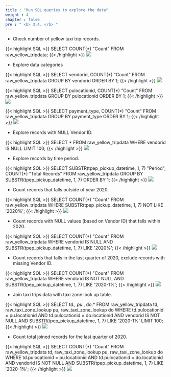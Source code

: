 ```yaml
---
title : "Run SQL queries to explore the data"
weight : 4
chapter : false
pre : " <b> 3.4. </b> "
---
```


- Check number of yellow taxi trip records.

{{< highlight SQL >}}
SELECT COUNT(*) "Count" FROM raw_yellow_tripdata;
{{< /highlight >}}
![](../../images/3.exploring/14.png)

- Explore data categories

{{< highlight SQL >}}
SELECT vendorid, COUNT(*) "Count"
FROM  raw_yellow_tripdata
GROUP BY vendorid
ORDER BY 1;
{{< /highlight >}}
![](../../images/3.exploring/15.png)

{{< highlight SQL >}}
SELECT pulocationid, COUNT(*) "Count"
FROM   raw_yellow_tripdata
GROUP BY pulocationid
ORDER BY 1;
{{< /highlight >}}
![](../../images/3.exploring/16.png)

{{< highlight SQL >}}
SELECT payment_type, COUNT(*) "Count"
FROM   raw_yellow_tripdata
GROUP BY payment_type
ORDER BY 1;
{{< /highlight >}}
![](../../images/3.exploring/17.png)


- Explore records with NULL Vendor ID.

{{< highlight SQL >}}
SELECT * 
FROM   raw_yellow_tripdata
WHERE  vendorid IS NULL
LIMIT 100;
{{< /highlight >}}
![](../../images/3.exploring/18.png)

- Explore records by time period.

{{< highlight SQL >}}
SELECT SUBSTR(tpep_pickup_datetime, 1, 7) "Period", COUNT(*) "Total Records"
FROM   raw_yellow_tripdata
GROUP BY SUBSTR(tpep_pickup_datetime, 1, 7) 
ORDER BY 1;
{{< /highlight >}}
![](../../images/3.exploring/19.png)

- Count records that falls outside of year 2020.

{{< highlight SQL >}}
SELECT COUNT(*) "Count"
FROM   raw_yellow_tripdata 
WHERE  SUBSTR(tpep_pickup_datetime, 1, 7) NOT LIKE '2020%';
{{< /highlight >}}
![](../../images/3.exploring/20.png)

- Count records with NULL values (based on Vendor ID) that falls within 2020.

{{< highlight SQL >}}
SELECT COUNT(*) "Count"
FROM   raw_yellow_tripdata
WHERE  vendorid IS NULL
AND    SUBSTR(tpep_pickup_datetime, 1, 7) LIKE '2020%';
{{< /highlight >}}
![](../../images/3.exploring/21.png)

- Count records that falls in the last quarter of 2020, exclude records with missing Vendor ID.

{{< highlight SQL >}}
SELECT COUNT(*) "Count"
FROM   raw_yellow_tripdata
WHERE  vendorid IS NOT NULL
AND    SUBSTR(tpep_pickup_datetime, 1, 7) LIKE '2020-1%';
{{< /highlight >}}
![](../../images/3.exploring/22.png)

- Join taxi trips data with taxi zone look up table.

{{< highlight SQL >}}
SELECT td.*, pu.*, do.*
FROM   raw_yellow_tripdata td, 
       raw_taxi_zone_lookup pu, 
       raw_taxi_zone_lookup do 
WHERE  td.pulocationid = pu.locationid AND
       td.pulocationid = do.locationid AND
       vendorid IS NOT NULL AND
       SUBSTR(tpep_pickup_datetime, 1, 7) LIKE '2020-1%'
LIMIT 100;
{{< /highlight >}}
![](../../images/3.exploring/23.png)

- Count total joined records for the last quarter of 2020.

{{< highlight SQL >}}
SELECT COUNT(*) "Count"
FROM   raw_yellow_tripdata td, 
       raw_taxi_zone_lookup pu, 
       raw_taxi_zone_lookup do 
WHERE  td.pulocationid = pu.locationid AND
       td.pulocationid = do.locationid AND
       vendorid IS NOT NULL AND
       SUBSTR(tpep_pickup_datetime, 1, 7) LIKE '2020-1%';
{{< /highlight >}}
![](../../images/3.exploring/24.png)

